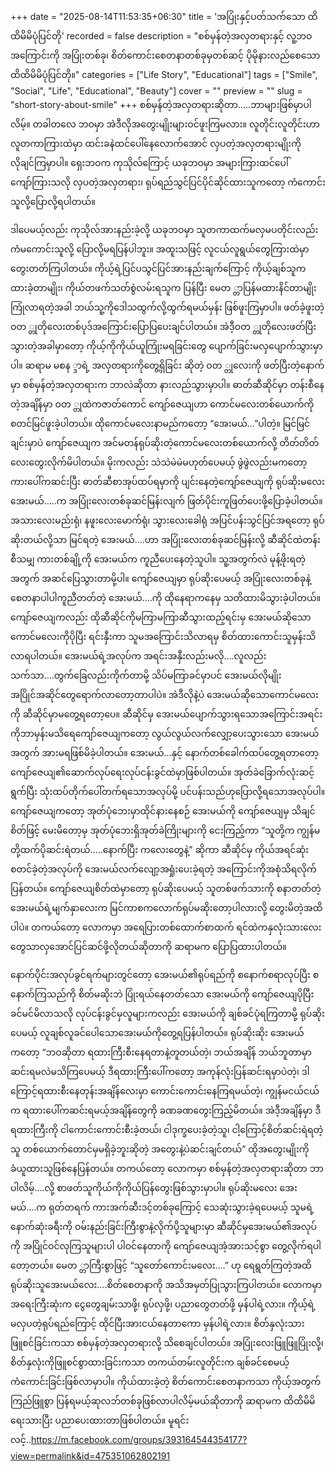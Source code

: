 +++
date = "2025-08-14T11:53:35+06:30"
title = 'အပြုံးနှင့်ပတ်သက်သော ထိထိမိမိပုံပြင်တို'
recorded = false
description = "စစ်မှန်တဲ့အလှတရားနှင့် လူ့ဘဝအကြောင်းကို အပြုံးတစ်ခု၊ စိတ်ကောင်းစေတနာတစ်ခုမှတစ်ဆင့် ပိုမိုနားလည်စေသော ထိထိမိမိပုံပြင်တို။"
categories = ["Life Story", "Educational"]
tags = ["Smile", "Social", "Life", "Educational", "Beauty"]
cover = ""
preview = ""
slug = "short-story-about-smile"
+++
စစ်မှန်တဲ့အလှတရားဆိုတာ…..ဘာများဖြစ်မှာပါလိမ့်။ တခါတလေ ဘဝမှာ အဲဒီလိုအတွေးမျိုးများဝင်ဖူးကြမလား။ လူတိုင်းလူတိုင်းဟာ လူတကာကြားထဲမှာ ထင်းခနဲထင်ပေါ်နေလောက်အောင် လှပတဲ့အလှတရားမျိုးကို လိုချင်ကြမှာပါ။ ရှေးဘဝက ကုသိုလ်ကြောင့် ယခုဘဝမှာ အများကြားထင်ပေါ်ကျော်ကြားသလို လှပတဲ့အလှတရား၊ ရုပ်ရည်သွင်ပြင်ပိုင်ဆိုင်ထားသူကတော့ ကံကောင်းသူလို့ပြောလို့ရပါတယ်။

ဒါပေမယ့်လည်း ကုသိုလ်အားနည်းခဲ့လို့ ယခုဘဝမှာ သူတကာထက်မလှမပတိုင်းလည်း ကံမကောင်းသူလို့ ပြောလို့မရပြန်ပါဘူး။ အထူးသဖြင့် လူငယ်လူရွယ်တွေကြားထဲမှာ တွေးတတ်ကြပါတယ်။ ကိုယ့်ရဲ့ပြင်ပသွင်ပြင်အားနည်းချက်ကြောင့် ကိုယ့်ချစ်သူက ထားခဲ့တာမျိုး၊ ကိုယ်တဖက်သတ်စွဲလမ်းရသူက ပြန်ပြီး မေတ ္တာပြန်မထားနိင်တာမျိုး ကြုံလာရတဲ့အခါ ဘယ်သူ့ကိုဒေါသထွက်လို့ထွက်ရမယ်မှန်း ဖြစ်ဖူးကြမှာပါ။
ဖတ်ခဲ့ဖူးတဲ့ ဝတ ္တုတိုလေးတစ်ပုဒ်အကြောင်းပြောပြပေးချင်ပါတယ်။ အဲဒီ့ဝတ ္တုတိုလေးဖတ်ပြီးသွားတဲ့အခါမှာတော့ ကိုယ့်ကိုကိုယ်ယူကြုံးမရခြင်းတွေ ပျောက်ခြင်းမလှပျောက်သွားမှာပါ။
ဆရာမ မစန ္ဒာရဲ့ အလှတရားကိုတွေ့ရှိခြင်း ဆိုတဲ့ ဝတ ္တုလေးကို ဖတ်ပြီးတဲ့နောက်မှာ စစ်မှန်တဲ့အလှတရားက ဘာလဲဆိုတာ နားလည်သွားမှာပါ။
ဓာတ်ဆီဆိုင်မှာ တန်းစီနေတဲ့အချိန်မှာ ဝတ ္တုထဲကဇာတ်ကောင် ကျော်ဇေယျဟာ ကောင်မလေးတစ်ယောက်ကို စတင်မြင်ဖူးခဲ့ပါတယ်။ ထိုကောင်မလေးနာမည်ကတော့ “အေးမယ်…”ပါတဲ့။ မြင်မြင်ချင်းမှာပဲ ကျော်ဇေယျက အင်မတန်ရုပ်ဆိုးတဲ့ကောင်မလေးတစ်ယောက်လို့ တိတ်တိတ်လေးတွေးလိုက်မိပါတယ်။ မိုးကလည်း သဲသဲမဲမဲမဟုတ်ပေမယ့် ဖွဲဖွဲလည်းမကတော့ ကားပေါ်ကဆင်းပြီး ဓာတ်ဆီစာအုပ်ထပ်ရမှာကို ပျင်းနေတဲ့ကျော်ဇေယျကို ရုပ်ဆိုးမလေး အေးမယ်…..က အပြုံးလေးတစ်ခုဆင်မြန်းလျက် ဖြတ်ပိုင်းကူဖြတ်ပေးဖို့ပြောခဲ့ပါတယ်။ အသားလေးမည်းရုံ၊ နဖူးလေးမောက်ရုံ၊ သွားလေးခေါရုံ အပြင်ပန်းသွင်ပြင်အရတော့ ရုပ်ဆိုးတယ်လို့သာ မြင်ရတဲ့ အေးမယ်….ဟာ အပြုံးလေးတစ်ခုဆင်မြန်းလို့ ဆီဆိုင်ထဲတန်းစီသမျှ ကားတစ်ချို့ကို အေးမယ်က ကူညီပေးနေတဲ့သူပါ။ သူ့အတွက်လဲ မုန့်ဖိုးရတဲ့အတွက် အဆင်ပြေသွားတာမို့ပါ။ ကျော်ဇေယျမှာ ရုပ်ဆိုးပေမယ့် အပြုံးလေးတစ်ခုနဲ့စေတနာပါပါကူညီတတ်တဲ့ အေးမယ်….ကို ထိုနေရာကနေမှ သတိထားမိသွားခဲ့ပါတယ်။ ကျော်ဇေယျကလည်း ထိုဆီဆိုင်ကိုမကြာမကြာဆီသွားထည့်ရင်းမှ အေးမယ်ဆိုသော ကောင်မလေးကိုပိုပြီး ရင်းနှီးကာ သူမအကြောင်းသိလာရမှ စိတ်ထားကောင်းသူမှန်းသိလာရပါတယ်။ အေးမယ်ရဲ့အလုပ်က အရင်းအနှီးလည်းမလို….လူလည်းသက်သာ….တွက်ခြေလည်းကိုက်တာမို့ သိပ်မကြာခင်မှာပင် အေးမယ်လိုမျိုး အပြိုင်အဆိုင်တွေရောက်လာတော့တာပါပဲ။ အဲဒီလိုနဲ့ပဲ အေးမယ်ဆိုသောကောင်မလေးကို ဆီဆိုင်မှာမတွေ့ရတော့ပေ။
ဆီဆိုင်မှ အေးမယ်ပျောက်သွားရသောအကြောင်းအရင်းကိုဘာမှန်းမသိရေကျော်ဇေယျကတော့ လွယ်လွယ်လက်လျှော့ပေးသွားသော အေးမယ်အတွက် အားမရဖြစ်မိခဲ့ပါတယ်။
အေးမယ်…နှင့် နောက်တစ်ခေါက်ထပ်တွေ့ရတာတော့ ကျော်ဇေယျ၏ဆောက်လုပ်ရေးလုပ်ငန်းခွင်ထဲမှာဖြစ်ပါတယ်။ အုတ်ခဲခြောက်လုံးဆင့်ရွက်ပြီး သုံးထပ်တိုက်ပေါ်တက်ရသောအလုပ်မို့ ပင်ပန်းသည်ဟုပြောလို့ရသောအလုပ်ပါ။ ကျော်ဇေယျကတော့ အုတ်ပုံဘေးမှာထိုင်နားနေစဉ် အေးမယ်ကို ကျော်ဇေယျမှ သိချင်စိတ်ဖြင့် မေးမိတော့မှ အုတ်ပုံဘေးရှိအုတ်ခဲကြိုးများကို ငေးကြည့်ကာ “သူတို့က ကျွန်မတို့ထက်ပိုဆင်းရဲတယ်…..နောက်ပြီး ကလေးတွေနဲ့”
ဆိုကာ ဆီဆိုင်မှ ကိုယ်အရင်ဆုံးစတင်ခဲ့တဲ့အလုပ်ကို အေးမယ်လက်လျော့အရှုံးပေးခဲ့ရတဲ့ အကြောင်းကိုအစုံသိရလိုက်ပြန်တယ်။ ကျော်ဇေယျစိတ်ထဲမှာတော့ ရုပ်ဆိုးပေမယ့် သူတစ်ဖက်သားကို စနာတတ်တဲ့အေးမယ်ရဲ့မျက်နှာလေးက မြင်ကာစကလောက်ရုပ်မဆိုးတော့ပါလားလို့ တွေးမိတဲ့အထိပါပဲ။
တကယ်တော့ လောကမှာ အရေပြားတစ်ထောက်စာထက် ရင်ထဲကနှလုံးသားလေးတွေသာလှအောင်ပြင်ဆင်ဖို့လိုတယ်ဆိုတာကို ဆရာမက ပြောပြထားပါတယ်။

နောက်ပိုင်းအလုပ်ခွင်ရက်များတွင်တော့ အေးမယ်၏ရုပ်ရည်ကို စနောက်စရာလုပ်ပြီး စနောက်ကြသည်ကို စိတ်မဆိုးဘဲ ပြုံးရယ်နေတတ်သော အေးမယ်ကို ကျော်ဇေယျပိုပြီး ခင်မင်မိလာသလို လုပ်ငန်းခွင်မှလူများကလည်း အေးမယ်ကို ချစ်ခင်ပုံရကြတာမို့ ရုပ်ဆိုးပေမယ့် လူချစ်လူခင်ပေါသောအေးမယ်ကိုတွေ့ရပြန်ပါတယ်။
ရုပ်ဆိုးဆိုး အေးမယ်ကတော့ “ဘဝဆိုတာ ရထားကြီးစီးနေရတာနဲ့တူတယ်တဲ့၊ ဘယ်အချိန် ဘယ်ဘူတာမှာဆင်းရမလဲမသိကြပေမယ့် ဒီရထားကြီးပေါ်ကတော့ အကုန်လုံးပြန်ဆင်းရမှာပဲတဲ့၊ ဒါကြောင့်ရထားစီးနေတုန်းအချိန်လေးမှာ ကောင်းကောင်းနေကြရမယ်တဲ့၊ ကျွန်မငယ်ငယ်က ရထားပေါ်ကဆင်းရမယ့်အချိန်တွေကို ခဏခဏတွေးကြည့်မိတယ်။ အဲဒီ့အချိန်မှာ ဒီရထားကြီးကို ငါကောင်းကောင်းစီးခဲ့တယ်၊ ငါဒုက္ခပေးခဲ့တဲ့သူ၊ ငါ့ကြောင့်စိတ်ဆင်းရဲရတဲ့သူ တစ်ယောက်တောင်မှမရှိခဲ့ဘူးဆိုတဲ့ အတွေးနဲ့ပဲဆင်းချင်တယ်”
ထိုအတွေးမျိုးကို ခံယူထားသူဖြစ်နေပြန်တယ်။
တကယ်တော့ လောကမှာ စစ်မှန်တဲ့အလှတရားဆိုတာ ဘာပါလိမ့်….လို့ စာဖတ်သူကိုယ်ကိုကိုယ်ပြန်တွေးဖြစ်သွားမှာပါ။ ရုပ်ဆိုးမလေး အေးမယ်….က ရုတ်တရက် ကားအက်ဆီးဒင့်တစ်ခုကြောင့် သေဆုံးသွားခဲ့ရပေမယ့် သူမရဲ့နောက်ဆုံးခရီးကို ဝမ်းနည်းခြင်းကြီးစွာနဲ့လိုက်ပို့သူများမှာ ဆီဆိုင်မှအေးမယ်၏အလုပ်ကို အပြိုင်ဝင်လုကြသူများပါ ပါဝင်နေတာကို ကျော်ဇေယျအံ့အားသင့်စွာ တွေ့လိုက်ရပါတော့တယ်။ မေတ ္တာကြီးစွာဖြင့် “သူတော်ကောင်းမလေး….” ဟု ရေရွတ်ကြတဲ့အထိ ရုပ်ဆိုးသူအေးမယ်လေး….စိတ်စေတနာကို အသိအမှတ်ပြုသွားကြပါတယ်။
လောကမှာ အရေးကြီးဆုံးက ငွေတွေချမ်းသာဖို့၊ ရုပ်လှဖို့၊ ပညာတွေတတ်ဖို့ မှန်ပါရဲ့လား။ ကိုယ့်ရဲ့မလှပတဲ့ရုပ်ရည်ကြောင့် ထိုင်ပြီးအားငယ်နေတာကော မှန်ပါရဲ့လား။
စိတ်နှလုံးသားဖြူစင်ခြင်းကသာ စစ်မှန်တဲ့အလှတရားလို့ သိစေချင်ပါတယ်။ အပြုံးလေးဖြူဖြူပြုံးလို့၊ စိတ်နှလုံးကိုဖြူစင်စွာထားခြင်းကသာ တကယ်တမ်းလူတိုင်းက ချစ်ခင်စေမယ့် ကံကောင်းခြင်းဖြစ်လာမှာပါ။ ကိုယ်ထားခဲ့တဲ့ စိတ်ကောင်းစေတနာကသာ ကိုယ့်အတွက်ကြည်ဖြူစွာ ပြန်ရမယ့်ဆုလဘ်တစ်ခုဖြစ်လာပါလိမ့်မယ်ဆိုတာကို ဆရာမက ထိထိမိမိရေးသားပြီး ပညာပေးထားတာဖြစ်ပါတယ်။
မူရင်းလင့်..https://m.facebook.com/groups/393164544354177?view=permalink&id=475351062802191 